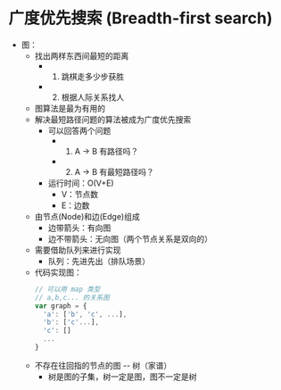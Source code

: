# 广度优先搜索 (Breadth-first search)
- 图：
  - 找出两样东西间最短的距离
    - 1. 跳棋走多少步获胜
    - 2. 根据人际关系找人
  - 图算法是最为有用的
  - 解决最短路径问题的算法被成为广度优先搜索
    - 可以回答两个问题
      - 1. A -> B 有路径吗？
      - 2. A -> B 有最短路径吗？
    - 运行时间：O(V+E)
      - V：节点数
      - E：边数
  - 由节点(Node)和边(Edge)组成
    - 边带箭头：有向图
    - 边不带箭头：无向图（两个节点关系是双向的）
  - 需要借助队列来进行实现
    - 队列：先进先出（排队场景）
  - 代码实现图：
    ```javaScript
    // 可以用 map 类型
    // a,b,c... 的关系图
    var graph = {
      'a': ['b', 'c', ...],
      'b': ['c'...],
      'c': []
      ...
    }
    ```
  - 不存在往回指的节点的图 -- 树（家谱）
    - 树是图的子集，树一定是图，图不一定是树
